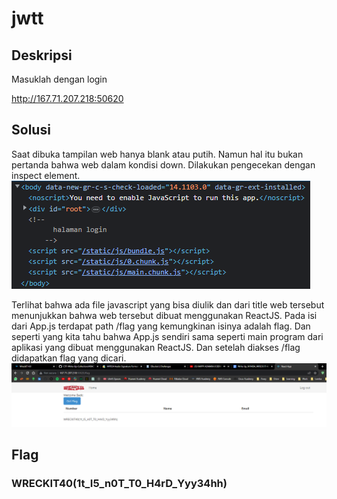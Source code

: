 # jwtt

## Deskripsi
Masuklah dengan login

http://167.71.207.218:50620

## Solusi
Saat dibuka tampilan web hanya blank atau putih. Namun hal itu bukan pertanda bahwa web dalam kondisi down. Dilakukan pengecekan dengan inspect element. 
![Hasil Inspect](inspect.png)

Terlihat bahwa ada file javascript yang bisa diulik dan dari title web tersebut menunjukkan bahwa web tersebut dibuat menggunakan ReactJS.
Pada isi dari App.js terdapat path /flag yang kemungkinan isinya adalah flag. Dan seperti yang kita tahu bahwa App.js sendiri sama seperti main program dari aplikasi yang dibuat menggunakan ReactJS. Dan setelah diakses /flag didapatkan flag yang dicari.
![Flag](flag.png)

## Flag
### WRECKIT40(1t_I5_n0T_T0_H4rD_Yyy34hh)



